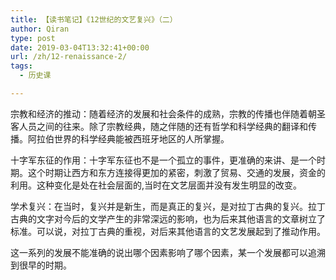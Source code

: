 ```yaml
---
title: 【读书笔记】《12世纪的文艺复兴》（二）
author: Qiran
type: post
date: 2019-03-04T13:32:41+00:00
url: /zh/12-renaissance-2/
tags:
  - 历史课

---
```

宗教和经济的推动：随着经济的发展和社会条件的成熟，宗教的传播也伴随着朝圣客人员之间的往来。除了宗教经典，随之伴随的还有哲学和科学经典的翻译和传播。阿拉伯世界的科学经典能被西班牙地区的人所掌握。

十字军东征的作用：十字军东征也不是一个孤立的事件，更准确的来讲、是一个时期。这个时期让西方和东方连接得更加的紧密，刺激了贸易、交通的发展，资金的利用。这种变化是处在社会层面的,当时在文艺层面并没有发生明显的改变。

学术复兴：在当时，复兴并是新生，而是真正的复兴，是对拉丁古典的复兴。拉丁古典的文字对今后的文学产生的非常深远的影响，也为后来其他语言的文章树立了标准。可以说，对拉丁古典的重视，对后来其他语言的文艺发展起到了推动作用。

这一系列的发展不能准确的说出哪个因素影响了哪个因素，某一个发展都可以追溯到很早的时期。